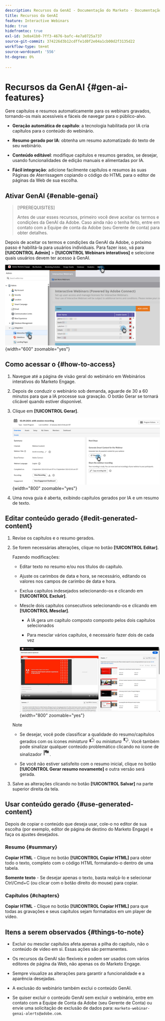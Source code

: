 ```yaml
---
description: Recursos da GenAI - Documentação do Marketo - Documentação do produto
title: Recursos da GenAI
feature: Interactive Webinars
hide: true
hidefromtoc: true
exl-id: 3e0a41b0-7ff3-4676-bafc-4e7a0725a737
source-git-commit: 374226d3b12cdffe1d0f2e04a1cb00d2f3135d22
workflow-type: tm+mt
source-wordcount: '556'
ht-degree: 0%

---
```


# Recursos da GenAI {#gen-ai-features}

Gere capítulos e resumos automaticamente para os webinars gravados, tornando-os mais acessíveis e fáceis de navegar para o público-alvo.

* **Geração automática de capítulo**: a tecnologia habilitada por IA cria capítulos para o conteúdo do webinário.

* **Resumo gerado por IA**: obtenha um resumo automatizado do texto de seu webinário.

* **Conteúdo editável**: modifique capítulos e resumos gerados, se desejar, usando funcionalidades de edição manuais e alimentadas por IA.

* **Fácil integração**: adicione facilmente capítulos e resumos às suas Páginas de Aterrissagem copiando o código do HTML para o editor de páginas da Web de sua escolha.

## Ativar GenAI {#enable-genai}

>[!PREREQUISITES]
>
>Antes de usar esses recursos, primeiro você deve aceitar os termos e condições da GenAI da Adobe. Caso ainda não o tenha feito, entre em contato com a Equipe de conta da Adobe (seu Gerente de conta) para obter detalhes.

Depois de aceitar os termos e condições da GenAI da Adobe, o próximo passo é habilitá-la para usuários individuais. Para fazer isso, vá para **[!UICONTROL Admin]** > **[!UICONTROL Webinars interativos]** e selecione quais usuários devem ter acesso à GenAI.

![](assets/gen-ai-features-1.png){width="600" zoomable="yes"}

## Como acessar o {#how-to-access}

1. Navegue até a página de visão geral do webinário em Webinários interativos do Marketo Engage.

1. Depois de conduzir o webinário sob demanda, aguarde de 30 a 60 minutos para que a IA processe sua gravação. O botão Gerar se tornará clicável quando estiver disponível.

1. Clique em **[!UICONTROL Gerar]**.

   ![](assets/gen-ai-features-2.png){width="800" zoomable="yes"}

1. Uma nova guia é aberta, exibindo capítulos gerados por IA e um resumo de texto.

## Editar conteúdo gerado {#edit-generated-content}

1. Revise os capítulos e o resumo gerados.

1. Se forem necessárias alterações, clique no botão **[!UICONTROL Editar]**.

   Fazendo modificações:

   * Editar texto no resumo e/ou nos títulos do capítulo.

   * Ajuste os carimbos de data e hora, se necessário, editando os valores nos campos de carimbo de data e hora.

   * Exclua capítulos indesejados selecionando-os e clicando em **[!UICONTROL Excluir]**.

   * Mescle dois capítulos consecutivos selecionando-os e clicando em **[!UICONTROL Mesclar]**.

      * A IA gera um capítulo composto composto pelos dois capítulos selecionados

      * Para mesclar vários capítulos, é necessário fazer dois de cada vez

     ![](assets/gen-ai-features-3.png){width="800" zoomable="yes"}

   >[!NOTE]
   >
   >* Se desejar, você pode classificar a qualidade do resumo/capítulos gerados com os ícones _miniatura_ ![Miniatura](assets/icon-thumbs-up.png) ou _miniatura_ ![Miniatura para baixo](assets/icon-thumbs-down.png). Você também pode sinalizar qualquer conteúdo problemático clicando no ícone de sinalizador ![Ícone de sinalizador](assets/icon-flag.png).
   >
   >* Se você não estiver satisfeito com o resumo inicial, clique no botão **[!UICONTROL Gerar resumo novamente]** e outra versão será gerada.

1. Salve as alterações clicando no botão **[!UICONTROL Salvar]** na parte superior direita da tela.

## Usar conteúdo gerado {#use-generated-content}

Depois de copiar o conteúdo que deseja usar, cole-o no editor de sua escolha (por exemplo, editor de página de destino do Marketo Engage) e faça os ajustes desejados.

### Resumo {#summary}

**Copiar HTML** - Clique no botão **[!UICONTROL Copiar HTML]** para obter todo o texto, completo com o código HTML formatando-o dentro de uma tabela.

**Somente texto** - Se desejar apenas o texto, basta realçá-lo e selecionar Ctrl/Cmd+C (ou clicar com o botão direito do mouse) para copiar.

### Capítulos {#chapters}

**Copiar HTML** - Clique no botão **[!UICONTROL Copiar HTML]** para que todas as gravações e seus capítulos sejam formatados em um player de vídeo.

## Itens a serem observados {#things-to-note}

* Excluir ou mesclar capítulos afeta apenas a pilha do capítulo, não o conteúdo de vídeo em si. Essas ações são permanentes.

* Os recursos da GenAI são flexíveis e podem ser usados com vários editores de página da Web, não apenas os do Marketo Engage.

* Sempre visualize as alterações para garantir a funcionalidade e a aparência desejadas.

* A exclusão do webinário também exclui o conteúdo GenAI.

* Se quiser excluir o conteúdo GenAI sem excluir o webinário, entre em contato com a Equipe de Conta da Adobe (seu Gerente de Conta) ou envie uma solicitação de exclusão de dados para: `marketo-webinar-genai-alerts@adobe.com`.
